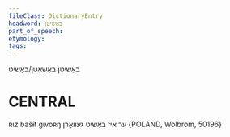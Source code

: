 ```yaml
---
fileClass: DictionaryEntry
headword: באַשיטן
part_of_speech: 
etymology: 
tags: 
---
```

באַשיטן
באַשאָטן/באַשיט

CENTRAL
========

ʀɩz bašɨ́t gɩvoʀŋ ער איז באַשיט געוואָרן {POLAND, Wolbrom, 50196}